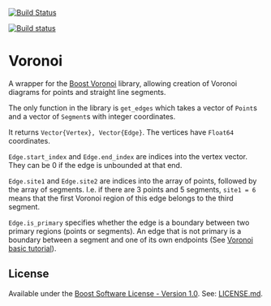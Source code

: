 [![Build Status](https://travis-ci.org/Voxel8/Voronoi.jl.svg?branch=master)](https://travis-ci.org/Voxel8/Voronoi.jl)

[![Build status](https://ci.appveyor.com/api/projects/status/0tacpn1wpke3am0m?svg=true)](https://ci.appveyor.com/project/Voxel8/voronoi-jl)

# Voronoi

A wrapper for the [Boost Voronoi](http://www.boost.org/doc/libs/1_53_0_beta1/libs/polygon/doc/voronoi_main.htm) library,
allowing creation of Voronoi diagrams for points and straight line segments.

The only function in the library is `get_edges` which takes a vector of `Point`s and
a vector of `Segment`s with integer coordinates.

It returns `Vector{Vertex}, Vector{Edge}`. The vertices have `Float64` coordinates.

`Edge.start_index` and `Edge.end_index` are indices into the vertex vector. They can be 0
if the edge is unbounded at that end.

`Edge.site1` and `Edge.site2` are indices into the array of points, followed by the array of segments.
I.e. if there are 3 points and 5 segments, `site1 = 6` means that the first Voronoi region of this
edge belongs to the third segment.

`Edge.is_primary` specifies whether the edge is a boundary between two primary regions (points or segments).
An edge that is not primary is a boundary between a segment and one of its own endpoints
(See [Voronoi basic tutorial](http://www.boost.org/doc/libs/1_53_0_beta1/libs/polygon/doc/voronoi_basic_tutorial.htm)).

## License
Available under the [Boost Software License - Version 1.0](http://www.boost.org/LICENSE_1_0.txt).
See: [LICENSE.md](./LICENSE.md).
